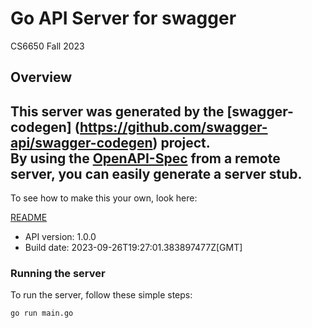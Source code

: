 # Go API Server for swagger

CS6650 Fall 2023

## Overview
This server was generated by the [swagger-codegen]
(https://github.com/swagger-api/swagger-codegen) project.  
By using the [OpenAPI-Spec](https://github.com/OAI/OpenAPI-Specification) from a remote server, you can easily generate a server stub.  
-

To see how to make this your own, look here:

[README](https://github.com/swagger-api/swagger-codegen/blob/master/README.md)

- API version: 1.0.0
- Build date: 2023-09-26T19:27:01.383897477Z[GMT]


### Running the server
To run the server, follow these simple steps:

```
go run main.go
```

